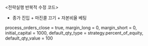 <전략실행 반복적 수정 코드>

* 종가 진입 + 마진콜 끄기 + 자본비율 베팅

process_orders_close = true, margin_long = 0, margin_short = 0, initial_capital = 1000, default_qty_type = strategy.percent_of_equity, default_qty_value = 100
